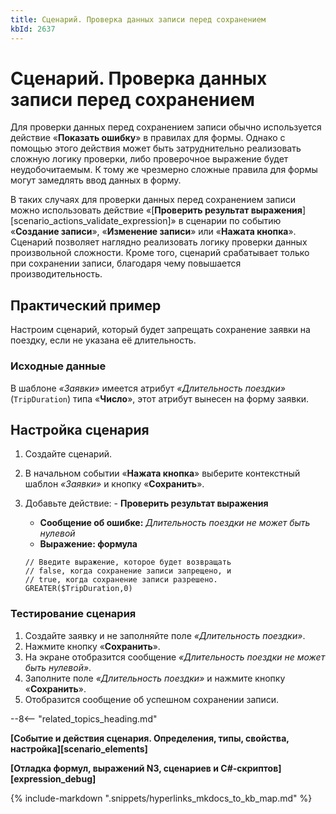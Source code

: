 ```yaml
---
title: Сценарий. Проверка данных записи перед сохранением
kbId: 2637
---
```


# Сценарий. Проверка данных записи перед сохранением

Для проверки данных перед сохранением записи обычно используется действие «**Показать ошибку**» в правилах для формы. Однако с помощью этого действия может быть затруднительно реализовать сложную логику проверки, либо проверочное выражение будет неудобочитаемым. К тому же чрезмерно сложные правила для формы могут замедлять ввод данных в форму.

В таких случаях для проверки данных перед сохранением записи можно использовать действие «[**Проверить результат выражения**][scenario_actions_validate_expression]» в сценарии по событию «**Создание записи**», «**Изменение записи**» или «**Нажата кнопка**». Сценарий позволяет наглядно реализовать логику проверки данных произвольной сложности. Кроме того, сценарий срабатывает только при сохранении записи, благодаря чему повышается производительность.

## Практический пример

Настроим сценарий, который будет запрещать сохранение заявки на поездку, если не указана её длительность.

### Исходные данные

В шаблоне *«Заявки»* имеется атрибут *«Длительность поездки»* (`TripDuration`) типа «**Число**», этот атрибут вынесен на форму заявки.

## Настройка сценария

1. Создайте сценарий.
2. В начальном событии «**Нажата кнопка**» выберите контекстный шаблон *«Заявки»* и кнопку «**Сохранить**».
3. Добавьте действие: - **Проверить результат выражения**
    - **Сообщение об ошибке:** *Длительность поездки не может быть нулевой*
    - **Выражение: формула**
    
    
    
    
    ```
    // Введите выражение, которое будет возвращать
    // false, когда сохранение записи запрещено, и
    // true, когда сохранение записи разрешено.
    GREATER($TripDuration,0)
    ```

### Тестирование сценария

1. Создайте заявку и не заполняйте поле *«Длительность поездки»*.
2. Нажмите кнопку «**Сохранить**».
3. На экране отобразится сообщение *«Длительность поездки не может быть нулевой»*.
4. Заполните поле *«Длительность поездки»* и нажмите кнопку «**Сохранить**».
5. Отобразится сообщение об успешном сохранении записи.

--8<-- "related_topics_heading.md"

**[Событие и действия сценария. Определения, типы, свойства, настройка][scenario_elements]**

**[Отладка формул, выражений N3, сценариев и C#-скриптов][expression_debug]**

{% include-markdown ".snippets/hyperlinks_mkdocs_to_kb_map.md" %}
